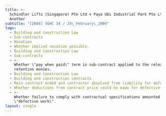 ```yaml
---
title: >-
  Schindler Lifts (Singapore) Pte Ltd v Paya Ubi Industrial Park Pte Ltd and
  Another
subtitle: "[2004] SGHC 34 / 24\_February\_2004"
tags:
  - Building and Construction Law
  - Sub-contracts
  - Novation
  - Whether implied novation possible.
  - Building and Construction Law
  - Sub-contracts
  - >-
    Whether \"pay when paid\" term in sub-contract applied to the release of
    retention monies.
  - Building and Construction Law
  - Building and construction contracts
  - Main contract ended and contractor absolved from liability for defects
  - Whether deductions from contract price could be made for defective work
  - >-
    Whether failure to comply with contractual specifications amounted to
    \"defective work\".
layout: single
---
```


